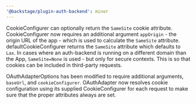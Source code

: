 ```yaml
---
'@backstage/plugin-auth-backend': minor
---
```


CookieConfigurer can optionally return the `SameSite` cookie attribute.
CookieConfigurer now requires an additional argument `appOrigin` - the origin URL of the app - which is used to calculate the `SameSite` attribute.
defaultCookieConfigurer returns the `SameSite` attribute which defaults to `Lax`. In cases where an auth-backend is running on a different domain than the App, `SameSite=None` is used - but only for secure contexts. This is so that cookies can be included in third-party requests.

OAuthAdapterOptions has been modified to require additional arguments, `baseUrl`, and `cookieConfigurer`.
OAuthAdapter now resolves cookie configuration using its supplied CookieConfigurer for each request to make sure that the proper attributes always are set.
